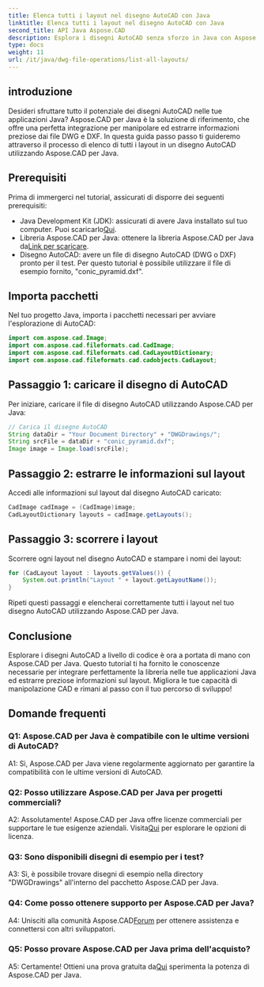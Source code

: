 ```yaml
---
title: Elenca tutti i layout nel disegno AutoCAD con Java
linktitle: Elenca tutti i layout nel disegno AutoCAD con Java
second_title: API Java Aspose.CAD
description: Esplora i disegni AutoCAD senza sforzo in Java con Aspose.CAD. Elenca tutti i layout, estrai informazioni preziose. Scaricalo ora per un'integrazione perfetta!
type: docs
weight: 11
url: /it/java/dwg-file-operations/list-all-layouts/
---
```

## introduzione

Desideri sfruttare tutto il potenziale dei disegni AutoCAD nelle tue applicazioni Java? Aspose.CAD per Java è la soluzione di riferimento, che offre una perfetta integrazione per manipolare ed estrarre informazioni preziose dai file DWG e DXF. In questa guida passo passo ti guideremo attraverso il processo di elenco di tutti i layout in un disegno AutoCAD utilizzando Aspose.CAD per Java.

## Prerequisiti

Prima di immergerci nel tutorial, assicurati di disporre dei seguenti prerequisiti:
- Java Development Kit (JDK): assicurati di avere Java installato sul tuo computer. Puoi scaricarlo[Qui](https://www.oracle.com/java/technologies/javase-downloads.html).
-  Libreria Aspose.CAD per Java: ottenere la libreria Aspose.CAD per Java da[Link per scaricare](https://releases.aspose.com/cad/java/).
- Disegno AutoCAD: avere un file di disegno AutoCAD (DWG o DXF) pronto per il test. Per questo tutorial è possibile utilizzare il file di esempio fornito, "conic_pyramid.dxf".

## Importa pacchetti

Nel tuo progetto Java, importa i pacchetti necessari per avviare l'esplorazione di AutoCAD:

```java
import com.aspose.cad.Image;
import com.aspose.cad.fileformats.cad.CadImage;
import com.aspose.cad.fileformats.cad.CadLayoutDictionary;
import com.aspose.cad.fileformats.cad.cadobjects.CadLayout;
```

## Passaggio 1: caricare il disegno di AutoCAD

Per iniziare, caricare il file di disegno AutoCAD utilizzando Aspose.CAD per Java:

```java
// Carica il disegno AutoCAD
String dataDir = "Your Document Directory" + "DWGDrawings/";
String srcFile = dataDir + "conic_pyramid.dxf";
Image image = Image.load(srcFile);
```

## Passaggio 2: estrarre le informazioni sul layout

Accedi alle informazioni sul layout dal disegno AutoCAD caricato:

```java
CadImage cadImage = (CadImage)image;
CadLayoutDictionary layouts = cadImage.getLayouts();
```

## Passaggio 3: scorrere i layout

Scorrere ogni layout nel disegno AutoCAD e stampare i nomi dei layout:

```java
for (CadLayout layout : layouts.getValues()) {
    System.out.println("Layout " + layout.getLayoutName());
}
```

Ripeti questi passaggi e elencherai correttamente tutti i layout nel tuo disegno AutoCAD utilizzando Aspose.CAD per Java.

## Conclusione

Esplorare i disegni AutoCAD a livello di codice è ora a portata di mano con Aspose.CAD per Java. Questo tutorial ti ha fornito le conoscenze necessarie per integrare perfettamente la libreria nelle tue applicazioni Java ed estrarre preziose informazioni sul layout. Migliora le tue capacità di manipolazione CAD e rimani al passo con il tuo percorso di sviluppo!

## Domande frequenti

### Q1: Aspose.CAD per Java è compatibile con le ultime versioni di AutoCAD?

A1: Sì, Aspose.CAD per Java viene regolarmente aggiornato per garantire la compatibilità con le ultime versioni di AutoCAD.

### Q2: Posso utilizzare Aspose.CAD per Java per progetti commerciali?

 A2: Assolutamente! Aspose.CAD per Java offre licenze commerciali per supportare le tue esigenze aziendali. Visita[Qui](https://purchase.aspose.com/buy) per esplorare le opzioni di licenza.

### Q3: Sono disponibili disegni di esempio per i test?

A3: Sì, è possibile trovare disegni di esempio nella directory "DWGDrawings" all'interno del pacchetto Aspose.CAD per Java.

### Q4: Come posso ottenere supporto per Aspose.CAD per Java?

 A4: Unisciti alla comunità Aspose.CAD[Forum](https://forum.aspose.com/c/cad/19) per ottenere assistenza e connettersi con altri sviluppatori.

### Q5: Posso provare Aspose.CAD per Java prima dell'acquisto?

 A5: Certamente! Ottieni una prova gratuita da[Qui](https://releases.aspose.com/) sperimenta la potenza di Aspose.CAD per Java.